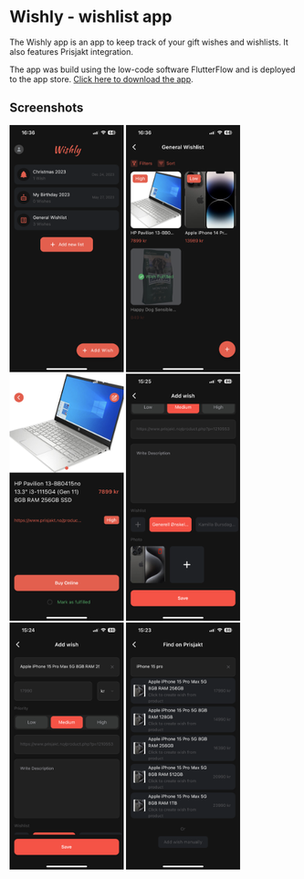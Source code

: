 # Wishly - wishlist app
The Wishly app is an app to keep track of your gift wishes and wishlists. It also features Prisjakt integration.

The app was build using the low-code software FlutterFlow and is deployed to the app store. [Click here to download the app](https://apps.apple.com/no/app/wishly-the-wishlist-app/id1666070879?l=nb).

## Screenshots
<img src="/screenshots/IMG_9229.PNG" width="200"> <img src="/screenshots/IMG_9230.PNG" width="200"> <img src="/screenshots/IMG_9231.PNG" width="200">
<img src="/screenshots/20231105_142504000_iOS.png" width="200"> <img src="/screenshots/20231105_142452000_iOS.png" width="200"> <img src="/screenshots/20231105_142332000_iOS.png" width="200">
